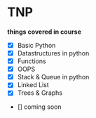 # TNP
**things covered in course**

+ [x] Basic Python
+ [x] Datastructures in python
+ [x] Functions
+ [x] OOPS
+ [x] Stack & Queue in python
+ [x] Linked List
+ [x] Trees & Graphs
+ [] coming soon
